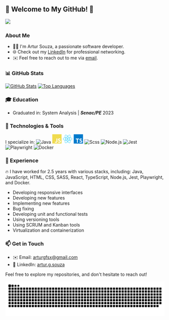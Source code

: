 ## 👋 Welcome to My GitHub! 👋

<img src="https://readme-typing-svg.herokuapp.com/?&color=%239F3CFF&lines=Hello,+World!+👋;I'm+Artur+Souza+...;I'm+a+Software+Engineer+&center=true&size=25">

### About Me
- 👨‍💻 I'm Artur Souza, a passionate software developer.
- 🌐 Check out my [LinkedIn](https://www.linkedin.com/in/artur-g-souza/) for professional networking.
- ✉️ Feel free to reach out to me via [email](mailto:arturgfsx@gmail.com).

### 📊 GitHub Stats
[![GitHub Stats](https://github-readme-stats.vercel.app/api?username=Artartur&show_icons=true&theme=tokyonight&include_all_commits=true&count_private=true)](https://github.com/Artartur)
[![Top Languages](https://github-readme-stats.vercel.app/api/top-langs/?username=Artartur&layout=compact&theme=tokyonight)](https://github.com/Artartur)

### 🎓 Education
- Graduated in: System Analysis | ***Senac/PE*** 2023

### 🔧 Technologies & Tools
I specialize in:
<img src="https://cdn.jsdelivr.net/gh/devicons/devicon/icons/java/java-original.svg" alt="Java" width="30">
<img src="https://raw.githubusercontent.com/devicons/devicon/master/icons/javascript/javascript-plain.svg" alt="JavaScript" width="30">
<img src="https://raw.githubusercontent.com/devicons/devicon/master/icons/react/react-original.svg" alt="React" width="30">
<img src="https://raw.githubusercontent.com/devicons/devicon/master/icons/typescript/typescript-original.svg" alt="TypeScript" width="30">
<img src="https://upload.wikimedia.org/wikipedia/commons/thumb/9/96/Sass_Logo_Color.svg/1280px-Sass_Logo_Color.svg.png" alt="Scss" width="40">
<img src="https://static-00.iconduck.com/assets.00/node-js-icon-454x512-nztofx17.png" alt="Node.js" width="30">
<img src="https://cdn.iconscout.com/icon/free/png-256/free-jest-3629451-3031514.png" alt="Jest" width="30">
<img src="https://seeklogo.com/images/P/playwright-logo-22FA8B9E63-seeklogo.com.png" alt="Playwright" width="30">
<img src="https://static-00.iconduck.com/assets.00/docker-icon-icon-2048x1479-cres2he9.png" alt="Docker" width="40">

### 🚀 Experience
🔥 I have worked for 2.5 years with various stacks, including: Java, JavaScript, HTML, CSS, SASS, React, TypeScript, Node.js, Jest, Playwright, and Docker.

- Developing responsive interfaces
- Developing new features
- Implementing new features
- Bug fixing
- Developing unit and functional tests
- Using versioning tools
- Using SCRUM and Kanban tools
- Virtualization and containerization

### 📫 Get in Touch
- ✉️ Email: [arturgfsx@gmail.com](mailto:arturgfsx@gmail.com)
- 🔗 LinkedIn: [artur.g.souza](https://www.linkedin.com/in/artur-g-souza/)

Feel free to explore my repositories, and don't hesitate to reach out!

![Snake animation](https://github.com/Platane/snk/blob/output/github-contribution-grid-snake.svg)


